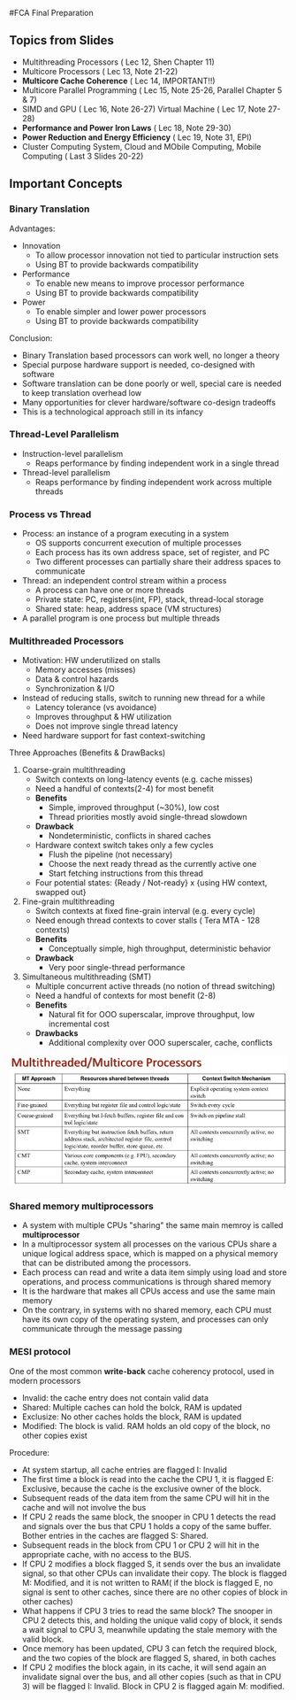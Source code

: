 
#FCA Final Preparation

## Topics from Slides

- Multithreading Processors ( Lec 12, Shen Chapter 11)
- Multicore Processors ( Lec 13, Note 21-22)
- **Multicore Cache Coherence** ( Lec 14, IMPORTANT!!)
- Multicore Parallel Programming ( Lec 15, Note 25-26, Parallel Chapter 5 & 7)
- SIMD and GPU ( Lec 16, Note 26-27) Virtual Machine ( Lec 17, Note 27-28)
- **Performance and Power Iron Laws** ( Lec 18, Note 29-30)
- **Power Reduction and Energy Efficiency** ( Lec 19, Note 31, EPI)
- Cluster Computing System, Cloud and MObile Computing, Mobile Computing ( Last 3 Slides 20-22)

## Important Concepts

### Binary Translation 

Advantages:

+ Innovation
	+ To allow processor innovation not tied to particular instruction sets
	+ Using BT to provide backwards compatibility
+ Performance
	+ To enable new means to improve processor performance
	+ Using BT to provide backwards compatibility
+ Power
	+ To enable simpler and lower power processors
	+ Using BT to provide backwards compatibility


Conclusion:

+ Binary Translation based processors can work well, no longer a theory
+ Special purpose hardware support is needed, co-designed with software
+ Software translation can be done poorly or well, special care is needed to keep translation overhead low
+ Many opportunities for clever hardware/software co-design tradeoffs
+ This is a technological approach still in its infancy

### Thread-Level Parallelism

+ Instruction-level parallelism
	+ Reaps performance by finding independent work in a single thread
+ Thread-level parallelism
	+ Reaps performance by finding independent work across multiple threads

### Process vs Thread

+ Process: an instance of a program executing in a system
	+ OS supports concurrent execution of multiple processes
	+ Each process has its own address space, set of register, and PC
	+ Two different processes can partially share their address spaces to communicate
+ Thread: an independent control stream within a process
	+ A process can have one or more threads
	+ Private state: PC, registers(int, FP), stack, thread-local storage
	+ Shared state: heap, address space (VM structures)
+ A parallel program is one process but multiple threads

### Multithreaded Processors

+ Motivation: HW underutilized on stalls
	+ Memory accesses (misses)
	+ Data & control hazards
	+ Synchronization & I/O
+ Instead of reducing stalls, switch to running new thread for a while
	+ Latency tolerance (vs avoidance)
	+ Improves throughput & HW utilization
	+ Does not improve single thread latency
+ Need hardware support for fast context-switching

Three Approaches (Benefits & DrawBacks)

1. Coarse-grain multithreading
	+ Switch contexts on long-latency events (e.g. cache misses)
	+ Need a handful of contexts(2-4) for most benefit
	+ **Benefits**
		+ Simple, improved throughput (~30%), low cost
		+ Thread priorities mostly avoid single-thread slowdown
	+ **Drawback**
		+ Nondeterministic, conflicts in shared caches
	+ Hardware context switch takes only a few cycles
		+ Flush the pipeline (not necessary)
		+ Choose the next ready thread as the currently active one
		+ Start fetching instructions from this thread
	+ Four potential states: {Ready / Not-ready} x {using HW context, swapped out}
2. Fine-grain multithreading
	+ Switch contexts at fixed fine-grain interval (e.g. every cycle)
	+ Need enough thread contexts to cover stalls ( Tera MTA - 128 contexts)
	+ **Benefits**
		+ Conceptually simple, high throughput, deterministic behavior
	+ **Drawback**
		+ Very poor single-thread performance
3. Simultaneous multithreading (SMT) 
	+ Multiple concurrent active threads (no notion of thread switching)
	+ Need a handful of contexts for most benefit (2-8)
	+ **Benefits**
		+ Natural fit for OOO superscalar, improve throughput, low incremental cost
	+ **Drawbacks**
		+ Additional complexity over OOO superscaler, cache, conflicts

![Multithreaded/Multicore Processors Comparison](../image/p1.jpg)

### Shared memory multiprocessors

+ A system with multiple CPUs "sharing" the same main memroy is called **multiprocessor**
+ In a multiprocessor system all processes on the various CPUs share a unique logical address space, which is mapped on a physical memory that can be distributed among the processors.
+ Each process can read and write a data item simply using load and store operations, and process communications is through shared memory
+ It is the hardware that makes all CPUs access and use the same main memory
+ On the contrary, in systems with no shared memory, each CPU must have its own copy of the operating system, and processes can only communicate through the message passing

### MESI protocol

One of the most common **write-back** cache coherency protocol, used in modern processors

+ Invalid: the cache entry does not contain valid data
+ Shared: Multiple caches can hold the bolck, RAM is updated
+ Exclusize: No other caches holds the block,  RAM is updated
+ Modified: The block is valid. RAM holds an old copy of the block, no other copies exist

Procedure:

+ At system startup, all cache entries are flagged I: Invalid
+ The first time a block is read into the cache the CPU 1, it is flagged E: Exclusive, because the cache is the exclusive owner of the block.
+ Subsequent reads of the data item from the same CPU will hit in the cache and will not involve the bus
+ If CPU 2 reads the same block, the snooper in CPU 1 detects the read and signals over the bus that CPU 1 holds a copy of the same buffer. Bother entries in the caches are flagged S: Shared.
+ Subsequent reads in the block from CPU 1 or CPU 2 will hit in the appropriate cache, with no access to the BUS.
+ If CPU 2 modifies a block flagged S, it sends over the bus an invalidate signal, so that other CPUs can invalidate their copy. The block is flagged M: Modified, and it is not written to RAM( if the block is flagged E, no signal is sent to other caches, since there are no other copies of block in other caches)
+ What happens if CPU 3 tries to read the same block? The snooper in CPU 2 detects this, and holding the unique valid copy of block, it sends a wait signal to CPU 3, meanwhile updating the stale memory with the valid block.
+ Once memory has been updated, CPU 3 can fetch the required block, and the two copies of the block are flagged S, shared, in both caches
+ If CPU 2 modifies the block again, in its cache, it will send again an invalidate signal over the bus, and all other copies (such as that in CPU 3) will be flagged I: Invalid. Block in CPU 2 is flagged again M: modified.

